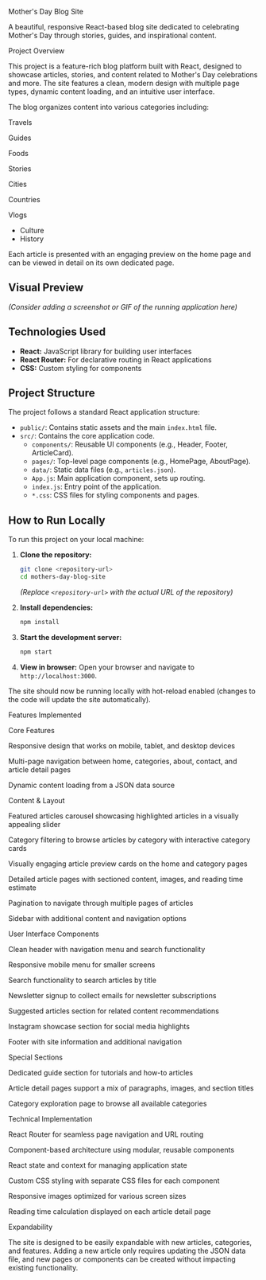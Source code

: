 Mother's Day Blog Site

A beautiful, responsive React-based blog site dedicated to celebrating Mother's Day through stories, guides, and inspirational content.

Project Overview

This project is a feature-rich blog platform built with React, designed to showcase articles, stories, and content related to Mother's Day celebrations and more. The site features a clean, modern design with multiple page types, dynamic content loading, and an intuitive user interface.

The blog organizes content into various categories including:

Travels

Guides

Foods

Stories

Cities

Countries

Vlogs

*   Culture
*   History

Each article is presented with an engaging preview on the home page and can be viewed in detail on its own dedicated page.

## Visual Preview

*(Consider adding a screenshot or GIF of the running application here)*

## Technologies Used

*   **React:** JavaScript library for building user interfaces
*   **React Router:** For declarative routing in React applications
*   **CSS:** Custom styling for components

## Project Structure

The project follows a standard React application structure:

*   `public/`: Contains static assets and the main `index.html` file.
*   `src/`: Contains the core application code.
    *   `components/`: Reusable UI components (e.g., Header, Footer, ArticleCard).
    *   `pages/`: Top-level page components (e.g., HomePage, AboutPage).
    *   `data/`: Static data files (e.g., `articles.json`).
    *   `App.js`: Main application component, sets up routing.
    *   `index.js`: Entry point of the application.
    *   `*.css`: CSS files for styling components and pages.

## How to Run Locally

To run this project on your local machine:

1.  **Clone the repository:**
    ```bash
    git clone <repository-url>
    cd mothers-day-blog-site
    ```
    *(Replace `<repository-url>` with the actual URL of the repository)*

2.  **Install dependencies:**
    ```bash
    npm install
    ```

3.  **Start the development server:**
    ```bash
    npm start
    ```

4.  **View in browser:**
    Open your browser and navigate to `http://localhost:3000`.

The site should now be running locally with hot-reload enabled (changes to the code will update the site automatically).

Features Implemented

Core Features

Responsive design that works on mobile, tablet, and desktop devices

Multi-page navigation between home, categories, about, contact, and article detail pages

Dynamic content loading from a JSON data source

Content & Layout

Featured articles carousel showcasing highlighted articles in a visually appealing slider

Category filtering to browse articles by category with interactive category cards

Visually engaging article preview cards on the home and category pages

Detailed article pages with sectioned content, images, and reading time estimate

Pagination to navigate through multiple pages of articles

Sidebar with additional content and navigation options

User Interface Components

Clean header with navigation menu and search functionality

Responsive mobile menu for smaller screens

Search functionality to search articles by title

Newsletter signup to collect emails for newsletter subscriptions

Suggested articles section for related content recommendations

Instagram showcase section for social media highlights

Footer with site information and additional navigation

Special Sections

Dedicated guide section for tutorials and how-to articles

Article detail pages support a mix of paragraphs, images, and section titles

Category exploration page to browse all available categories

Technical Implementation

React Router for seamless page navigation and URL routing

Component-based architecture using modular, reusable components

React state and context for managing application state

Custom CSS styling with separate CSS files for each component

Responsive images optimized for various screen sizes

Reading time calculation displayed on each article detail page

Expandability

The site is designed to be easily expandable with new articles, categories, and features. Adding a new article only requires updating the JSON data file, and new pages or components can be created without impacting existing functionality.
